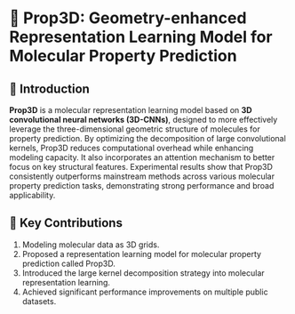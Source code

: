 # 🧬 Prop3D: Geometry-enhanced Representation Learning Model for Molecular Property Prediction
## 📖 Introduction

**Prop3D** is a molecular representation learning model based on **3D convolutional neural networks (3D-CNNs)**, designed to more effectively leverage the three-dimensional geometric structure of molecules for property prediction. By optimizing the decomposition of large convolutional kernels, Prop3D reduces computational overhead while enhancing modeling capacity. It also incorporates an attention mechanism to better focus on key structural features. Experimental results show that Prop3D consistently outperforms mainstream methods across various molecular property prediction tasks, demonstrating strong performance and broad applicability.

## 📝 Key Contributions

1. Modeling molecular data as 3D grids.
2. Proposed a representation learning model for molecular property prediction called Prop3D.
3. Introduced the large kernel decomposition strategy into molecular representation learning.
4. Achieved significant performance improvements on multiple public datasets.

